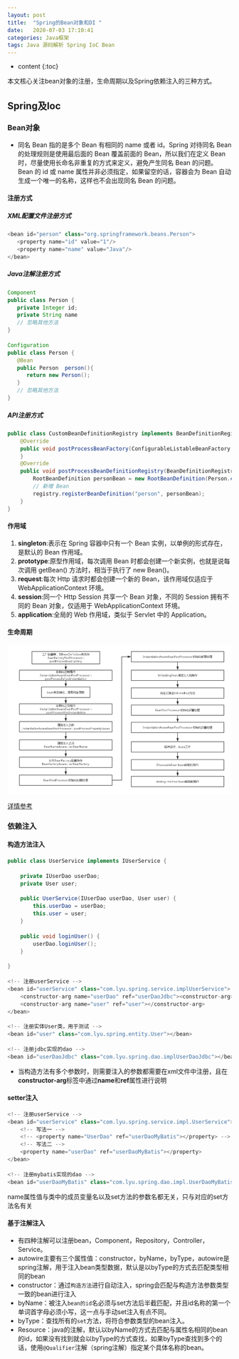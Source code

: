 ```yaml
---
layout: post
title:  "Spring的Bean对象和DI "
date:   2020-07-03 17:10:41
categories: Java框架
tags: Java 源码解析 Spring IoC Bean
---
```


* content
{:toc}

本文核心关注bean对象的注册，生命周期以及Spring依赖注入的三种方式。





## Spring及Ioc

### Bean对象
- 同名 Bean 指的是多个 Bean 有相同的 name 或者 id。Spring 对待同名 Bean 的处理规则是使用最后面的 Bean 覆盖前面的 Bean，所以我们在定义 Bean 时，尽量使用长命名非重复的方式来定义，避免产生同名 Bean 的问题。Bean 的 id 或 name 属性并非必须指定，如果留空的话，容器会为 Bean 自动生成一个唯一的名称，这样也不会出现同名 Bean 的问题。


#### 注册方式

##### XML配置文件注册方式

```java
<bean id="person" class="org.springframework.beans.Person">
   <property name="id" value="1"/>
   <property name="name" value="Java"/>
</bean>

```

##### Java注解注册方式

```java
Component
public class Person {
   private Integer id;
   private String name
   // 忽略其他方法
}

Configuration
public class Person {
   @Bean
   public Person  person(){
      return new Person();
   }
   // 忽略其他方法
}
```

##### API注册方式    

```java
public class CustomBeanDefinitionRegistry implements BeanDefinitionRegistryPostProcessor {
	@Override
	public void postProcessBeanFactory(ConfigurableListableBeanFactory beanFactory) throws BeansException {
	}
	@Override
	public void postProcessBeanDefinitionRegistry(BeanDefinitionRegistry registry) throws BeansException {
		RootBeanDefinition personBean = new RootBeanDefinition(Person.class);
		// 新增 Bean
		registry.registerBeanDefinition("person", personBean);
	}
}
```

#### 作用域

1. **singleton**:表示在 Spring 容器中只有一个 Bean 实例，以单例的形式存在，是默认的 Bean 作用域。
2. **prototype**:原型作用域，每次调用 Bean 时都会创建一个新实例，也就是说每次调用 getBean() 方法时，相当于执行了 new Bean()。
3. **request**:每次 Http 请求时都会创建一个新的 Bean，该作用域仅适应于 WebApplicationContext 环境。
4. **session**:同一个 Http Session 共享一个 Bean 对象，不同的 Session 拥有不同的 Bean 对象，仅适用于 WebApplicationContext 环境。
5. **application**:全局的 Web 作用域，类似于 Servlet 中的 Application。

#### 生命周期

![](/images/IOC.png)

[详情参考](https://blog.csdn.net/a327369238/article/details/52193822?utm_medium=distribute.pc_relevant_right.none-task-blog-BlogCommendFromMachineLearnPai2-2.nonecase&depth_1-utm_source=distribute.pc_relevant_right.none-task-blog-BlogCommendFromMachineLearnPai2-2.nonecase)

### 依赖注入

#### 构造方法注入

```java
public class UserService implements IUserService {

	private IUserDao userDao;
	private User user;
	
	public UserService(IUserDao userDao, User user) {
		this.userDao = userDao;
		this.user = user;
	}
	
	public void loginUser() {
		userDao.loginUser();
	}

}
	
<!-- 注册userService -->
<bean id="userService" class="com.lyu.spring.service.implUserService">
	<constructor-arg name="userDao" ref="userDaoJdbc"><constructor-arg>
	<constructor-arg name="user" ref="user"></constructor-arg>
</bean>

<!-- 注册实体User类，用于测试 -->
<bean id="user" class="com.lyu.spring.entity.User"></bean>

<!-- 注册jdbc实现的dao -->
<bean id="userDaoJdbc" class="com.lyu.spring.dao.implUserDaoJdbc"></bean>
```
- 当构造方法有多个参数时，则需要注入的参数都需要在xml文件中注册，且在**constructor-arg**标签中通过**name**和**ref**属性进行说明

#### setter注入

```java
<!-- 注册userService -->
<bean id="userService" class="com.lyu.spring.service.impl.UserService">
	<!-- 写法一 -->
	<!-- <property name="UserDao" ref="userDaoMyBatis"></property> -->
	<!-- 写法二 -->
	<property name="userDao" ref="userDaoMyBatis"></property>
</bean>

<!-- 注册mybatis实现的dao -->
<bean id="userDaoMyBatis" class="com.lyu.spring.dao.impl.UserDaoMyBatis"></bean>
```

name属性值与类中的成员变量名以及set方法的参数名都无关，只与对应的set方法名有关
	
#### 基于注解注入
- 有四种注解可以注册bean，Component，Repository，Controller，Service。
- autowire主要有三个属性值：constructor，byName，byType，autowire是spring注解，用于注入bean类型数据，默认是以byType的方式去匹配类型相同的bean
- constructor：通过`构造方法`进行自动注入，spring会匹配与构造方法参数类型一致的bean进行注入
- byName：被注入`bean的id`名必须与set方法后半截匹配，并且id名称的第一个单词首字母必须小写，这一点与手动set注入有点不同。
- byType：查找所有的`set`方法，将符合参数类型的bean注入。
- Resource：java的注解，默认以byName的方式去匹配与属性名相同的bean的id，如果没有找到就会以byType的方式查找，如果byType查找到多个的话，使用`@Qualifier`注解（spring注解）指定某个具体名称的bean。